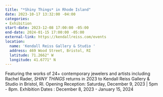 ```yaml
---
title: "*Shiny Things* in Rhode Island"
date: 2023-10-17 13:32:00 -04:00
categories:
- Exhibition
start-date: 2023-12-08 17:00:00 -05:00
end-date: 2024-01-15 17:00:00 -05:00
external-link: https://kendallreiss.com/events
location:
  name: 'Kendall Reiss Gallery & Studio '
  address: 469 Wood Street, Bristol, RI
  latitude: 71.2662° W
  longitude: 41.6771° N
---
```


Featuring the works of 24+ contemporary jewelers and artists including Rachel Rader, *SHiNY THiNGS* returns in 2023 to Kendall Reiss Gallery & Studio in Bristol, RI. Opening Reception: Saturday, December 9, 2023 | 5pm - 8pm. Exhibition Dates : December 8, 2023 - January 15, 2024 